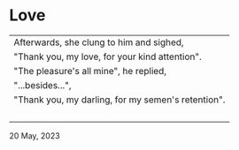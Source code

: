 # Love

|             |
| :-----------|
| Afterwards, she clung to him and sighed, |
| "Thank you, my love, for your kind attention". |
| "The pleasure's all mine", he replied, |
| "...besides...", |
| "Thank you, my darling, for my semen's retention". |
| &nbsp; |

20 May, 2023
